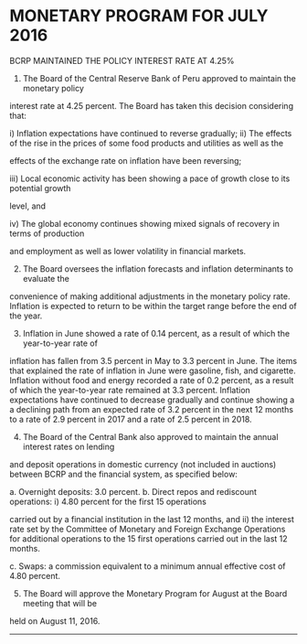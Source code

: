 # MONETARY PROGRAM FOR JULY 2016
 BCRP MAINTAINED THE POLICY INTEREST RATE AT 4.25%

1. The Board of the Central Reserve Bank of Peru approved to maintain the monetary policy

interest rate at 4.25 percent. The Board has taken this decision considering that:

i) Inflation expectations have continued to reverse gradually;
ii) The effects of the rise in the prices of some food products and utilities as well as the

effects of the exchange rate on inflation have been reversing;

iii) Local economic activity has been showing a pace of growth close to its potential growth

level, and

iv) The global economy continues showing mixed signals of recovery in terms of production

and employment as well as lower volatility in financial markets.

2. The Board oversees the inflation forecasts and inflation determinants to evaluate the

convenience of making additional adjustments in the monetary policy rate. Inflation is
expected to return to be within the target range before the end of the year.

3. Inflation in June showed a rate of 0.14 percent, as a result of which the year-to-year rate of

inflation has fallen from 3.5 percent in May to 3.3 percent in June. The items that explained
the rate of inflation in June were gasoline, fish, and cigarette. Inflation without food and
energy recorded a rate of 0.2 percent, as a result of which the year-to-year rate remained at
3.3 percent. Inflation expectations have continued to decrease gradually and continue
showing a a declining path from an expected rate of 3.2 percent in the next 12 months to a
rate of 2.9 percent in 2017 and a rate of 2.5 percent in 2018.

4. The Board of the Central Bank also approved to maintain the annual interest rates on lending

and deposit operations in domestic currency (not included in auctions) between BCRP and
the financial system, as specified below:

a. Overnight deposits: 3.0 percent.
b. Direct repos and rediscount operations: i) 4.80 percent for the first 15 operations

carried out by a financial institution in the last 12 months, and ii) the interest rate set
by the Committee of Monetary and Foreign Exchange Operations for additional
operations to the 15 first operations carried out in the last 12 months.

c. Swaps: a commission equivalent to a minimum annual effective cost of 4.80 percent.

5. The Board will approve the Monetary Program for August at the Board meeting that will be

held on August 11, 2016.


-----

